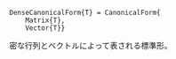 ```
DenseCanonicalForm{T} = CanonicalForm{
    Matrix{T},
    Vector{T}}
```

密な行列とベクトルによって表される標準形。
